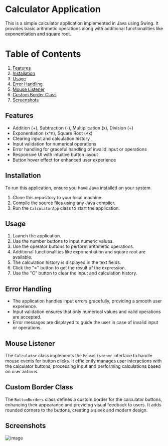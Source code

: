 # Calculator Application

This is a simple calculator application implemented in Java using Swing. It provides basic arithmetic operations along with additional functionalities like exponentiation and square root.

# Table of Contents

1. [Features](#features)
2. [Installation](#installation)
3. [Usage](#usage)
4. [Error Handling](#error-handling)
5. [Mouse Listener](#mouse-listener)
6. [Custom Border Class](#custom-border-class)
7. [Screenshots](#screenshots)

## Features

- Addition (+), Subtraction (-), Multiplication (x), Division (÷)
- Exponentiation (x^n), Square Root (√x)
- Clearing input and calculation history
- Input validation for numerical operations
- Error handling for graceful handling of invalid input or operations
- Responsive UI with intuitive button layout
- Button hover effect for enhanced user experience

## Installation

To run this application, ensure you have Java installed on your system.

1. Clone this repository to your local machine.
2. Compile the source files using any Java compiler.
3. Run the `CalculatorApp` class to start the application.

## Usage

1. Launch the application.
2. Use the number buttons to input numeric values.
3. Use the operator buttons to perform arithmetic operations.
4. Additional functionalities like exponentiation and square root are available.
5. The calculation history is displayed in the text fields.
6. Click the "=" button to get the result of the expression.
7. Use the "C" button to clear the input and calculation history.

## Error Handling

- The application handles input errors gracefully, providing a smooth user experience.
- Input validation ensures that only numerical values and valid operations are accepted.
- Error messages are displayed to guide the user in case of invalid input or operations.

## Mouse Listener

The `Calculator` class implements the `MouseListener` interface to handle mouse events for button clicks. It efficiently manages user interactions with the calculator buttons, processing input and performing calculations based on user actions.

## Custom Border Class

The `ButtonBorders` class defines a custom border for the calculator buttons, enhancing their appearance and providing visual feedback to users. It adds rounded corners to the buttons, creating a sleek and modern design.

## Screenshots
![image](https://github.com/BugraTohumcu/java-swing-calculator/assets/131613423/ee6de568-c285-4d42-bcfd-1dac6488f449)

